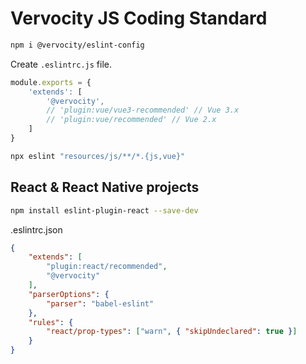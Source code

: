 # Vervocity JS Coding Standard

```sh
npm i @vervocity/eslint-config
```

Create `.eslintrc.js` file.
```js
module.exports = {
    'extends': [
        '@vervocity',
        // 'plugin:vue/vue3-recommended' // Vue 3.x
        // 'plugin:vue/recommended' // Vue 2.x
    ]
}
```

```sh
npx eslint "resources/js/**/*.{js,vue}"
```

## React & React Native projects


```sh
npm install eslint-plugin-react --save-dev
```

.eslintrc.json

```json
{
    "extends": [
        "plugin:react/recommended",
        "@vervocity"
    ],
    "parserOptions": {
        "parser": "babel-eslint"
    },
    "rules": {
        "react/prop-types": ["warn", { "skipUndeclared": true }]
    }
}

```
